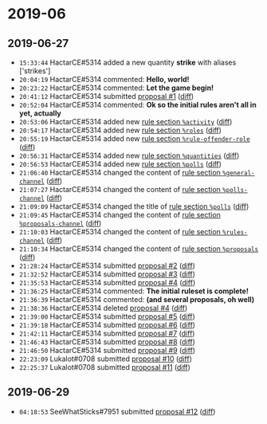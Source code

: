 # 2019-06

## 2019-06-27

* `15:33:44` HactarCE#5314 added a new quantity **strike** with aliases ['strikes']
* `20:04:19` HactarCE#5314 commented: **Hello, world!**
* `20:23:22` HactarCE#5314 commented: **Let the game begin!**
* `20:41:12` HactarCE#5314 submitted [proposal #1](../proposals.md#1) ([diff](https://github.com/Quonauts/Quonauts-4/commit/b8fa3c3de9598a14f52d5490962276e08ede02c0))
* `20:52:04` HactarCE#5314 commented: **Ok so the initial rules aren't all in yet, actually**
* `20:53:06` HactarCE#5314 added new [rule section `%activity`](../rules.md#activity) ([diff](https://github.com/Quonauts/Quonauts-4/commit/11c5f891cc5e16068053cab7d1781bfcb7286c3b))
* `20:54:17` HactarCE#5314 added new [rule section `%roles`](../rules.md#roles) ([diff](https://github.com/Quonauts/Quonauts-4/commit/c36bcb2f27918bcda3de590862566180714f718b))
* `20:55:19` HactarCE#5314 added new [rule section `%rule-offender-role`](../rules.md#rule-offender-role) ([diff](https://github.com/Quonauts/Quonauts-4/commit/c3d8e8ea769ff9db9574062e9b835a433e09100e))
* `20:56:31` HactarCE#5314 added new [rule section `%quantities`](../rules.md#quantities) ([diff](https://github.com/Quonauts/Quonauts-4/commit/3b0e1f1a12464355aa1bf417e7356afd0051c916))
* `20:56:53` HactarCE#5314 added new [rule section `%polls`](../rules.md#polls) ([diff](https://github.com/Quonauts/Quonauts-4/commit/17040ece588413ff86c737099c963655a449ba35))
* `21:06:40` HactarCE#5314 changed the content of [rule section `%general-channel`](../rules.md#general-channel) ([diff](https://github.com/Quonauts/Quonauts-4/commit/16bb3b4a5bf539f9124ef177fe32855df6d8362c))
* `21:07:27` HactarCE#5314 changed the content of [rule section `%polls-channel`](../rules.md#polls-channel) ([diff](https://github.com/Quonauts/Quonauts-4/commit/2d6674e3b0fc045bc92e43e923fb28d568e9ae77))
* `21:09:09` HactarCE#5314 changed the title of [rule section `%polls`](../rules.md#polls) ([diff](https://github.com/Quonauts/Quonauts-4/commit/80e8bac919aa3f310addde9fe1950ab6f902f397))
* `21:09:45` HactarCE#5314 changed the content of [rule section `%proposals-channel`](../rules.md#proposals-channel) ([diff](https://github.com/Quonauts/Quonauts-4/commit/1fae3eb1d13835035a026237f82f42a6e6841cb0))
* `21:10:03` HactarCE#5314 changed the content of [rule section `%rules-channel`](../rules.md#rules-channel) ([diff](https://github.com/Quonauts/Quonauts-4/commit/f35e8c891007709f4618ad31922ab9b44b845369))
* `21:10:34` HactarCE#5314 changed the content of [rule section `%proposals`](../rules.md#proposals) ([diff](https://github.com/Quonauts/Quonauts-4/commit/8f95fdc3be4ea9fbaa1273f60a7357a15b65f8c5))
* `21:28:24` HactarCE#5314 submitted [proposal #2](../proposals.md#2) ([diff](https://github.com/Quonauts/Quonauts-4/commit/29936c6b599628194651779079d482cffda9d774))
* `21:32:52` HactarCE#5314 submitted [proposal #3](../proposals.md#3) ([diff](https://github.com/Quonauts/Quonauts-4/commit/17c5e1b32316ec515aecc4339fb4e7e823de21ee))
* `21:35:53` HactarCE#5314 submitted [proposal #4](../proposals.md#4) ([diff](https://github.com/Quonauts/Quonauts-4/commit/7767a447f44aae9c9a9be16165c1645061d26109))
* `21:36:25` HactarCE#5314 commented: **The initial ruleset is complete!**
* `21:36:39` HactarCE#5314 commented: **(and several proposals, oh well)**
* `21:38:36` HactarCE#5314 deleted [proposal #4](../proposals.md#4) ([diff](https://github.com/Quonauts/Quonauts-4/commit/d59ffc59959c8523760787a724098e77952aec2c))
* `21:39:00` HactarCE#5314 submitted [proposal #5](../proposals.md#5) ([diff](https://github.com/Quonauts/Quonauts-4/commit/d373b4c486e346b832c3280c5104f8fa744d85e2))
* `21:39:18` HactarCE#5314 submitted [proposal #6](../proposals.md#6) ([diff](https://github.com/Quonauts/Quonauts-4/commit/c1898fd496bf764f1770209069797e3d9745edf8))
* `21:42:11` HactarCE#5314 submitted [proposal #7](../proposals.md#7) ([diff](https://github.com/Quonauts/Quonauts-4/commit/cd7026c67482fff125ea34d466cbef9453d136ae))
* `21:46:43` HactarCE#5314 submitted [proposal #8](../proposals.md#8) ([diff](https://github.com/Quonauts/Quonauts-4/commit/006ff2400599bf6266a0a42497950ea5dc72aad5))
* `21:46:50` HactarCE#5314 submitted [proposal #9](../proposals.md#9) ([diff](https://github.com/Quonauts/Quonauts-4/commit/fbb28beaca33610e358c75e8897b5dc9e06298bf))
* `22:23:09` Lukalot#0708 submitted [proposal #10](../proposals.md#10) ([diff](https://github.com/Quonauts/Quonauts-4/commit/fb144aef4771047d58e9f6c115033e1634ec7801))
* `22:25:37` Lukalot#0708 submitted [proposal #11](../proposals.md#11) ([diff](https://github.com/Quonauts/Quonauts-4/commit/a9097b1d735dbc5663f9aa905313c609fcf5a01a))

## 2019-06-29

* `04:18:53` SeeWhatSticks#7951 submitted [proposal #12](../proposals.md#12) ([diff](https://github.com/Quonauts/Quonauts-4/commit/851bf881fcd1b7e6ecc661e686dc4bb3de3c40ba))
